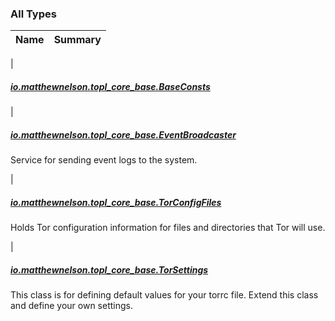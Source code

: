

### All Types

| Name | Summary |
|---|---|
|

##### [io.matthewnelson.topl_core_base.BaseConsts](../io.matthewnelson.topl_core_base/-base-consts/index.md)


|

##### [io.matthewnelson.topl_core_base.EventBroadcaster](../io.matthewnelson.topl_core_base/-event-broadcaster/index.md)

Service for sending event logs to the system.


|

##### [io.matthewnelson.topl_core_base.TorConfigFiles](../io.matthewnelson.topl_core_base/-tor-config-files/index.md)

Holds Tor configuration information for files and directories that Tor will use.


|

##### [io.matthewnelson.topl_core_base.TorSettings](../io.matthewnelson.topl_core_base/-tor-settings/index.md)

This class is for defining default values for your torrc file. Extend this class and define
your own settings.


